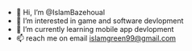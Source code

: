 - 👋 Hi, I’m @IslamBazehoual
- 👀 I’m interested in game and software devlopment
- 🌱 I’m currently learning mobile app devlopment
- 📫 reach me on email islamgreen99@gmail.com 

<!---
IslamBazehoual/IslamBazehoual is a ✨ special ✨ repository because its `README.md` (this file) appears on your GitHub profile.
You can click the Preview link to take a look at your changes.
--->
